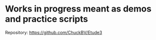 # Works in progress meant as demos and practice scripts

Repository: https://github.com/ChuckBV/Etude3

